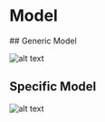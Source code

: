 # Model

## Generic Model

![alt text](https://github.com/assemblee-virtuelle/pair/blob/master/1-Conception/3-Semantic/2-Model/GenericModel.png)

## Specific Model

![alt text](https://github.com/assemblee-virtuelle/pair/blob/master/1-Conception/3-Semantic/2-Model/SpecificModel.png)
